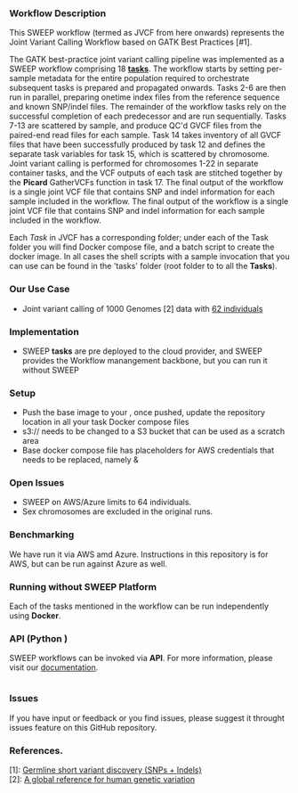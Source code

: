 ### Workflow Description

This SWEEP workflow (termed as JVCF from here onwards) represents the Joint Variant Calling Workflow based on GATK Best Practices [#1].

The GATK best-practice joint variant calling pipeline was implemented as a SWEEP workflow comprising 18 [**tasks**](/tasks). The workflow starts by setting per-sample metadata for the entire population required to orchestrate subsequent tasks is prepared and propagated onwards. Tasks 2-6 are then run in parallel, preparing onetime index files from the reference sequence and known SNP/indel files. 
The remainder of the workflow tasks rely on the successful completion of each predecessor and are run sequentially. Tasks 7-13 are scattered by sample, and produce QC'd GVCF files from the paired-end read files for each sample. Task 14 takes inventory of all GVCF files that have been successfully produced by task 12 and defines the separate task variables for task 15, which is scattered by chromosome. 
Joint variant calling is performed for chromosomes 1-22 in separate container tasks, and the VCF outputs of each task are stitched together by the **Picard** GatherVCFs function in task 17. The final output of the workflow is a single joint VCF file that contains SNP and indel information for each sample included in the workflow. 
The final output of the workflow is a single joint VCF file that contains SNP and indel information for each sample included in the workflow. 

Each *Task* in JVCF has a corresponding folder; under each of the Task folder you will find Docker compose file, and a batch script to create the docker image. In all cases
the shell scripts with  a sample invocation that you can use can be found in the 'tasks' folder (root folder to to all the **Tasks**).
 
### Our Use Case 

* Joint variant calling of 1000 Genomes [2] data with [62 individuals](/1k_EUR_AFR_Subset.csv) 

### Implementation 

* SWEEP **tasks** are pre deployed to the cloud provider, and SWEEP provides the Workflow manangement backbone, but you can run it without SWEEP

### Setup

* Push the base image to your <yourDockerHubId>, once pushed, update the repository location in all your task Docker compose files
* s3://<yourS3bucket> needs to be changed to a S3 bucket that can be used as a scratch area
* Base docker compose file has placeholders for AWS credentials that needs to be replaced, namely <yourAWSAccessKey> & <yourAWSSecretAccessKey>

### Open Issues 

* SWEEP on AWS/Azure limits to 64 individuals.
* Sex chromosomes are excluded in the original runs.

### Benchmarking
                   
We have run it via AWS amd Azure. Instructions in this repository is for AWS, but can be run against Azure as well.

### Running without SWEEP Platform 

Each of the tasks mentioned in the workflow can be run independently using **Docker**.

### API (Python )

SWEEP workflows can be invoked via **API**. For more information, please visit our [documentation](https://docs.sweep.run).

```python

```
### Issues

If you have input or feedback or you find issues, please suggest it throught issues feature on this GitHub repository.

### References.

[1]: [Germline short variant discovery (SNPs + Indels)](https://gatk.broadinstitute.org/hc/en-us/articles/360035535932-Germline-short-variant-discovery-SNPs-Indels-)  
[2]: [A global reference for human genetic variation](https://www.nature.com/articles/nature15393)  

